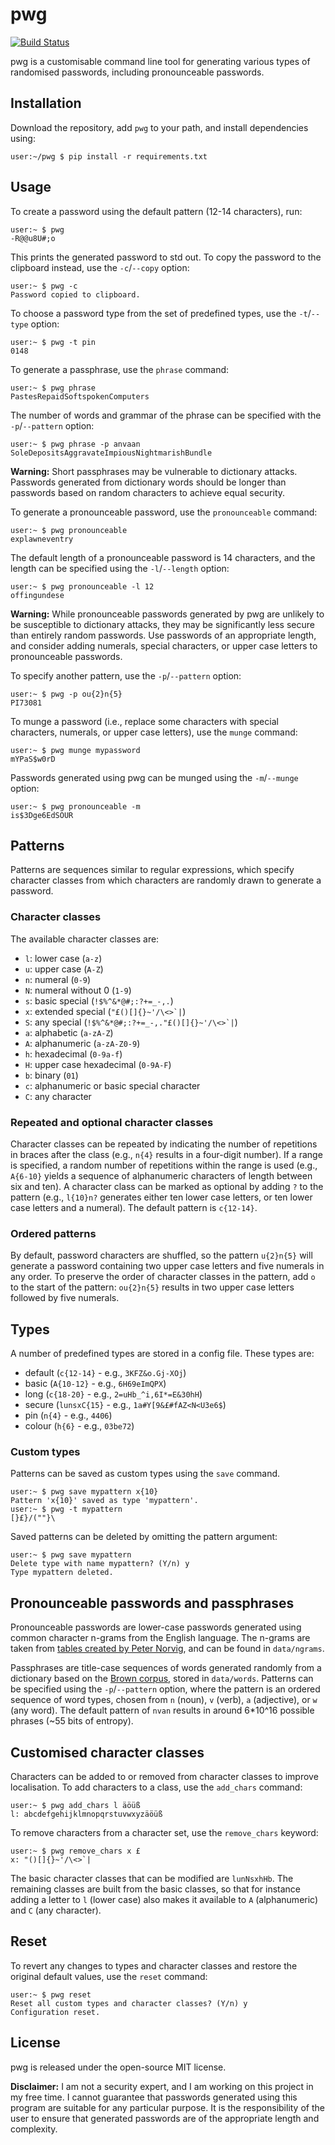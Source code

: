 # pwg

[![Build Status](https://travis-ci.com/rddunphy/pwg.svg?branch=master)](https://travis-ci.com/rddunphy/pwg)

pwg is a customisable command line tool for generating various types of randomised passwords, including pronounceable passwords.

## Installation

Download the repository, add `pwg` to your path, and install dependencies using:

```console
user:~/pwg $ pip install -r requirements.txt
```

## Usage

To create a password using the default pattern (12-14 characters), run:

```console
user:~ $ pwg
-R@@u8U#;o
```

This prints the generated password to std out. To copy the password to the clipboard instead, use the `-c`/`--copy` option:

```console
user:~ $ pwg -c
Password copied to clipboard.
```

To choose a password type from the set of predefined types, use the `-t`/`--type` option:

```console
user:~ $ pwg -t pin
0148
```

To generate a passphrase, use the `phrase` command:

```console
user:~ $ pwg phrase
PastesRepaidSoftspokenComputers
```

The number of words and grammar of the phrase can be specified with the `-p`/`--pattern` option:

```console
user:~ $ pwg phrase -p anvaan
SoleDepositsAggravateImpiousNightmarishBundle
```

**Warning:** Short passphrases may be vulnerable to dictionary attacks. Passwords generated from dictionary words should 
be longer than passwords based on random characters to achieve equal security.

To generate a pronounceable password, use the `pronounceable` command:

```console
user:~ $ pwg pronounceable
explawneventry
```

The default length of a pronounceable password is 14 characters, and the length can be specified using the `-l`/`--length` 
option:

```console
user:~ $ pwg pronounceable -l 12
offingundese
```

**Warning:** While pronounceable passwords generated by pwg are unlikely to be susceptible to dictionary attacks, they may be 
significantly less secure than entirely random passwords. Use passwords of an appropriate length, and consider adding numerals, 
special characters, or upper case letters to pronounceable passwords.

To specify another pattern, use the `-p`/`--pattern` option:

```console
user:~ $ pwg -p ou{2}n{5}
PI73081
```

To munge a password (i.e., replace some characters with special characters, numerals, or upper case letters), use the `munge` command:

```console
user:~ $ pwg munge mypassword
mYPaS$w0rD
```

Passwords generated using pwg can be munged using the `-m`/`--munge` option:

```console
user:~ $ pwg pronounceable -m
is$3Dge6EdSOUR
```

## Patterns

Patterns are sequences similar to regular expressions, which specify character classes from which characters are randomly drawn 
to generate a password. 

### Character classes

The available character classes are:

 - `l`: lower case (`a-z`)
 - `u`: upper case (`A-Z`)
 - `n`: numeral (`0-9`)
 - `N`: numeral without 0 (`1-9`)
 - `s`: basic special (`!$%^&*@#;:?+=_-,.`)
 - `x`: extended special (``"£()[]{}~'/\<>`|``)
 - `S`: any special (``!$%^&*@#;:?+=_-,."£()[]{}~'/\<>`|``)
 - `a`: alphabetic (`a-zA-Z`)
 - `A`: alphanumeric (`a-zA-Z0-9`)
 - `h`: hexadecimal (`0-9a-f`)
 - `H`: upper case hexadecimal (`0-9A-F`)
 - `b`: binary (`01`)
 - `c`: alphanumeric or basic special character
 - `C`: any character
 
### Repeated and optional character classes

Character classes can be repeated by indicating the number of repetitions in braces after the class (e.g., `n{4}` results in a 
four-digit number). If a range is specified, a random number of repetitions within the range is used (e.g., `A{6-10}` yields a 
sequence of alphanumeric characters of length between six and ten). A character class can be marked as optional by adding `?`
to the pattern (e.g., `l{10}n?` generates either ten lower case letters, or ten lower case letters and a numeral). The default 
pattern is `c{12-14}`.

### Ordered patterns

By default, password characters are shuffled, so the pattern `u{2}n{5}` will generate a password containing two upper case 
letters and five numerals in any order. To preserve the order of character classes in the pattern, add `o` to the start of the 
pattern: `ou{2}n{5}` results in two upper case letters followed by five numerals.

## Types

A number of predefined types are stored in a config file. These types are:

 - default (`c{12-14}` - e.g., `3KFZ&o.Gj-XOj`)
 - basic (`A{10-12}` - e.g., `6H69eImQPX`)
 - long (`c{18-20}` - e.g., `2=uHb_^i,6I*=E&30hH`)
 - secure (`lunsxC{15}` - e.g., `1a#Y[9&£#fAZ<N<U3e6$`)
 - pin (`n{4}` - e.g., `4406`)
 - colour (`h{6}` - e.g., `03be72`)

### Custom types

Patterns can be saved as custom types using the `save` command.

```console
user:~ $ pwg save mypattern x{10}
Pattern 'x{10}' saved as type 'mypattern'.
user:~ $ pwg -t mypattern
[}£}/(""}\
```

Saved patterns can be deleted by omitting the pattern argument:

```console
user:~ $ pwg save mypattern
Delete type with name mypattern? (Y/n) y
Type mypattern deleted.
```

## Pronounceable passwords and passphrases

Pronounceable passwords are lower-case passwords generated using common character n-grams from the English language. 
The n-grams are taken from [tables created by Peter Norvig](http://norvig.com/mayzner.html), and can be found in `data/ngrams`.

Passphrases are title-case sequences of words generated randomly from a dictionary based on the 
[Brown corpus](https://www.nltk.org/book/ch02.html#brown-corpus), stored in `data/words`. Patterns can be specified using the
`-p`/`--pattern` option, where the pattern is an ordered sequence of word types, chosen from `n` (noun), `v` (verb), `a` 
(adjective), or `w` (any word). The default pattern of `nvan` results in around 6\*10^16 possible phrases (~55 bits of entropy).

## Customised character classes

Characters can be added to or removed from character classes to improve localisation. To add characters to a class, use the 
`add_chars` command:

```console
user:~ $ pwg add_chars l äöüß
l: abcdefgehijklmnopqrstuvwxyzäöüß
```

To remove characters from a character set, use the `remove_chars` keyword:

```console
user:~ $ pwg remove_chars x £
x: "()[]{}~'/\<>`|
```

The basic character classes that can be modified are `lunNsxhHb`. The remaining classes 
are built from the basic classes, so that for instance adding a letter to `l` (lower case) also makes it available to `A` 
(alphanumeric) and `C` (any character).

## Reset

To revert any changes to types and character classes and restore the original default values, use the `reset` command:

```console
user:~ $ pwg reset
Reset all custom types and character classes? (Y/n) y
Configuration reset.
```

## License

pwg is released under the open-source MIT license.

**Disclaimer:** I am not a security expert, and I am working on this project in my free time. I cannot guarantee that passwords
generated using this program are suitable for any particular purpose. It is the responsibility of the user to ensure that generated
passwords are of the appropriate length and complexity.
